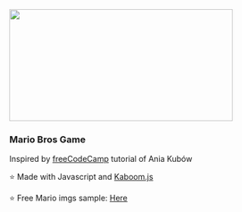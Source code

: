 <img src="https://numerocero.es/wp-content/uploads/2019/02/curiosidades-super-mario-bros.jpg" width="400" height="200" />

### Mario Bros Game

Inspired by [freeCodeCamp](https://www.freecodecamp.org/) tutorial of Ania Kubów

⭐
Made with Javascript and [Kaboom.js](https://kaboomjs.com/)

⭐
Free Mario imgs sample: [Here](https://imgur.com/a/F8Jkryq)
